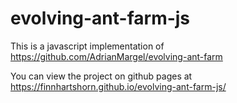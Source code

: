 ﻿# evolving-ant-farm-js


This is a javascript implementation of https://github.com/AdrianMargel/evolving-ant-farm

You can view the project on github pages at https://finnhartshorn.github.io/evolving-ant-farm-js/
